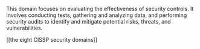 This domain focuses on evaluating the effectiveness of security controls. It involves conducting tests, gathering and analyzing data, and performing security audits to identify and mitigate potential risks, threats, and vulnerabilities.

[[the eight CISSP security domains]]